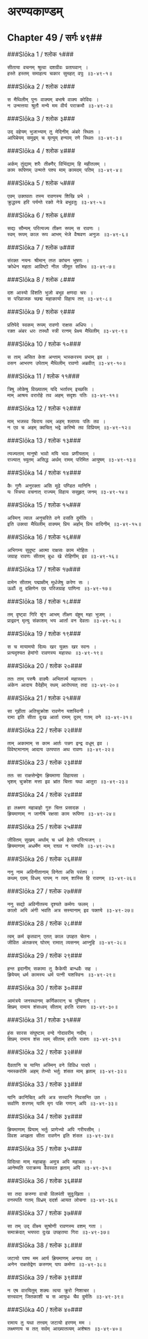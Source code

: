 अरण्यकाण्डम्
===============================


## Chapter 49  / सर्गः ४९##


###Slōka 1 / श्लोक १###


    सीताया वचनम् श्रुत्वा दशग्रीवः प्रतापवान् ।
    हस्ते हस्तम् समाहत्य चकार सुमहत् वपुः ॥३-४९-१॥


###Slōka 2 / श्लोक २###


    स मैथिलीम् पुनः वाक्यम् बभाषे वाक्य कोविदः ।
    न उन्मत्तया श्रुतौ मन्ये मम वीर्य पराक्रमौ ॥३-४९-२॥


###Slōka 3 / श्लोक ३###


    उद् वहेयम् भुजाभ्याम् तु मेदिनीम् अंबरे स्थितः ।
    आपिबेयम् समुद्रम् च मृत्युम् हन्याम् रणे स्थितः ॥३-४९-३॥


###Slōka 4 / श्लोक ४###


    अर्कम् तुंद्याम् शरैः तीक्ष्णैर् विभिंद्याम् हि महीतलम् ।
    काम रूपिणम् उन्मत्ते पश्य माम् कामदम् पतिम् ॥३-४९-४॥


###Slōka 5 / श्लोक ५###


    एवम् उक्तवतः तस्य रावणस्य शिखि प्रभे ।
    क्रुद्धस्य हरि पर्यन्ते रक्ते नेत्रे बभूवतुः ॥३-४९-५॥


###Slōka 6 / श्लोक ६###


    सद्यः सौम्यम् परित्यज्य तीक्ष्ण रूपम् स रावणः ।
    स्वम् रूपम् काल रूप आभम् भेजे वैश्रवण अनुजः ॥३-४९-६॥


###Slōka 7 / श्लोक ७###


    संरक्त नयनः श्रीमान् तप्त कांचन भूषणः ।
    क्रोधेन महता आविष्टो नील जीमूत सन्निभः ॥३-४९-७॥


###Slōka 8 / श्लोक ८###


    दश आस्यो विंशति भुजो बभूव क्षणदा चरः ।
    स परिव्राजक च्छद्म महाकायो विहाय तत् ॥३-४९-८॥


###Slōka 9 / श्लोक ९###


    प्रतिपेदे स्वकम् रूपम् रावणो राक्षस अधिपः ।
    रक्त अंबर धरः तस्थौ स्त्री रत्नम् प्रेक्ष्य मैथिलीम् ॥३-४९-९॥


###Slōka 10 / श्लोक १०###


    स ताम् असित केश अन्ताम् भास्करस्य प्रभाम् इव ।
    वसन आभरण उपेताम् मैथिलीम् रावणो अब्रवीत् ॥३-४९-१०॥


###Slōka 11 / श्लोक ११###


    त्रिषु लोकेषु विख्यातम् यदि भर्तारम् इच्छसि ।
    माम् आश्रय वरारोहे तव अहम् सदृशः पतिः ॥३-४९-११॥


###Slōka 12 / श्लोक १२###


    माम् भजस्व चिराय त्वम् अहम् श्लाघ्यः पतिः तव ।
    न एव च अहम् क्वचित् भद्रे करिष्ये तव विप्रियम् ॥३-४९-१२॥


###Slōka 13 / श्लोक १३###


    त्यज्यताम् मानुषो भावो मयि भावः प्रणीयताम् ।
    राज्यात् च्युतम् असिद्ध अर्थम् रामम् परिमित आयुषम् ॥३-४९-१३॥


###Slōka 14 / श्लोक १४###


    कैः गुणैः अनुरक्ता असि मूढे पण्डित मानिनि ।
    यः स्त्रिया वचनात् राज्यम् विहाय ससुहृत् जनम् ॥३-४९-१४॥


###Slōka 15 / श्लोक १५###


    अस्मिन् व्याल अनुचरिते वने वसति दुर्मतिः ।
    इति उक्त्वा मैथिलीम् वाक्यम् प्रिय अर्हाम् प्रिय वादिनीम् ॥३-४९-१५॥


###Slōka 16 / श्लोक १६###


    अभिगम्य सुदुष्ट आत्मा राक्षसः काम मोहितः ।
    जग्राह रावणः सीताम् बुधः खे रोहिणीम् इव ॥३-४९-१६॥


###Slōka 17 / श्लोक १७###


    वामेन सीताम् पद्माक्षीम् मूर्धजेषु करेण सः ।
    ऊर्वोः तु दक्षिणेन एव परिजग्राह पाणिना ॥३-४९-१७॥


###Slōka 18 / श्लोक १८###


    तम् दृष्ट्वा गिरि शृंग आभम् तीक्ष्ण दंष्ट्रम् महा भुजम् ।
    प्राद्रवन् मृत्यु संकाशम् भय आर्ता वन देवताः ॥३-४९-१८॥


###Slōka 19 / श्लोक १९###


    स च मायामयो दिव्यः खर युक्तः खर स्वनः ।
    प्रत्यदृश्यत हेमांगो रावणस्य महारथः ॥३-४९-१९॥


###Slōka 20 / श्लोक २०###


    ततः ताम् परुषैः वाक्यैः अभितर्ज्य महास्वनः ।
    अंकेन आदाय वैदेहीम् रथम् आरोपयत् तदा ॥३-४९-२०॥


###Slōka 21 / श्लोक २१###


    सा गृहीता अतिचुक्रोश रावणेन यशस्विनी ।
    रामा इति सीता दुःख आर्ता रामम् दूरम् गतम् वने ॥३-४९-२१॥


###Slōka 22 / श्लोक २२###


    ताम् अकामाम् स काम आर्तः पन्नग इन्द्र वधूम् इव ।
    विवेष्टमानाम् आदाय उत्पपात अथ रावणः ॥३-४९-२२॥


###Slōka 23 / श्लोक २३###


    ततः सा राक्षसेन्द्रेण ह्रियमाणा विहायसा ।
    भृशम् चुक्रोश मत्ता इव भ्रांत चित्ता यथा आतुरा ॥३-४९-२३॥


###Slōka 24 / श्लोक २४###


    हा लक्ष्मण महाबाहो गुरु चित्त प्रसादक ।
    ह्रियमाणाम् न जानीषे रक्षसा काम रूपिणा ॥३-४९-२४॥


###Slōka 25 / श्लोक २५###


    जीवितम् सुखम् अर्थाम् च धर्म हेतोः परित्यजन् ।
    ह्रियमाणाम् अधर्मेण माम् राघव न पश्यसि ॥३-४९-२५॥


###Slōka 26 / श्लोक २६###


    ननु नाम अविनीतानाम् विनेता असि परंतप ।
    कथम् एवम् विधम् पापम् न त्वम् शास्सि हि रावणम् ॥३-४९-२६॥


###Slōka 27 / श्लोक २७###


    ननु सद्यो अविनीतस्य दृश्यते कर्मणः फलम् ।
    कालो अपि अंगी भवति अत्र सस्यानाम् इव पक्तये ॥३-४९-२७॥


###Slōka 28 / श्लोक २८###


    त्वम् कर्म कृतवान् एतत् काल उपहत चेतनः ।
    जीवित अंतकरम् घोरम् रामात् व्यसनम् आप्नुहि ॥३-४९-२८॥


###Slōka 29 / श्लोक २९###


    हन्त इदानीम् सकामा तु कैकेयी बान्धवैः सह ।
    ह्रियेयम् धर्म कामस्य धर्म पत्नी यशस्विनः ॥३-४९-२९॥


###Slōka 30 / श्लोक ३०###


    आमंत्रये जनस्थानम् कर्णिकारान् च पुष्पितान् ।
    क्षिप्रम् रामाय शंसध्वम् सीताम् हरति रावणः ॥३-४९-३०॥


###Slōka 31 / श्लोक ३१###


    हंस सारस संघुष्टाम् वन्दे गोदावरीम् नदीम् ।
    क्षिप्रम् रामाय शंस त्वम् सीताम् हरति रावणः ॥३-४९-३१॥


###Slōka 32 / श्लोक ३२###


    दैवतानि च यान्ति अस्मिन् वने विविध पादपे ।
    नमस्करोमि अहम् तेभ्यो भर्तुः शंसत माम् हृताम् ॥३-४९-३२॥


###Slōka 33 / श्लोक ३३###


    यानि कानिचित् अपि अत्र सत्त्वानि निवसन्ति उत ।
    सर्वाणि शरणम् यामि मृग पक्षि गणान् अपि ॥३-४९-३३॥


###Slōka 34 / श्लोक ३४###


    ह्रियमाणाम् प्रियाम् भर्तुः प्राणेभ्यो अपि गरीयसीम् ।
    विवश अपहृता सीता रावणेन इति शंसत ॥३-४९-३४॥


###Slōka 35 / श्लोक ३५###


    विदित्वा माम् महाबाहुः अमुत्र अपि महाबलः ।
    आनेष्यति पराक्रम्य वैवस्वत हृताम् अपि ॥३-४९-३५॥


###Slōka 36 / श्लोक ३६###


    सा तदा करुणा वाचो विलपंती सुदुःखिता ।
    वनस्पति गतम् ग्रिध्रम् ददर्श आयत लोचना ॥३-४९-३६॥


###Slōka 37 / श्लोक ३७###


    सा तम् उद् वीक्ष्य सुश्रोणी रावणस्य वशम् गता ।
    समाक्रंदत् भयपरा दुःख उपहतया गिरा ॥३-४९-३७॥


###Slōka 38 / श्लोक ३८###


    जटायो पश्य मम आर्य ह्रियमाणम् अनाथ वत् ।
    अनेन राक्षसेद्रेण करुणम् पाप कर्मणा ॥३-४९-३८॥


###Slōka 39 / श्लोक ३९###


    न एष वारयितुम् शक्यः त्वया क्रूरो निशाचर ।
    सत्त्ववान् जितकाशी च स आयुधः चैव दुर्मतिः ॥३-४९-३९॥


###Slōka 40 / श्लोक ४०###


    रामाय तु यथा तत्त्वम् जटायो हरणम् मम ।
    लक्ष्मणाय च तत् सर्वम् आख्यातव्यम् अशेषतः ॥३-४९-४०॥


